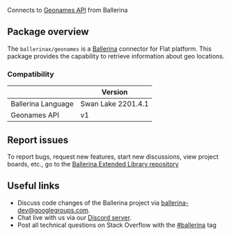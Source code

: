 Connects to [Geonames API](https://www.geonames.org/export/JSON-webservices.html) from Ballerina

## Package overview
The `ballerinax/geonames` is a [Ballerina](https://ballerina.io/) connector for Flat platform. This package provides the capability to retrieve information about geo locations. 

### Compatibility
|                    | Version          |
|--------------------|------------------|
| Ballerina Language |  Swan Lake 2201.4.1|
| Geonames API       |  v1              |

## Report issues
To report bugs, request new features, start new discussions, view project boards, etc., go to the [Ballerina Extended Library repository](https://github.com/ballerina-platform/ballerina-extended-library)

## Useful links
- Discuss code changes of the Ballerina project via [ballerina-dev@googlegroups.com](mailto:ballerina-dev@googlegroups.com).
- Chat live with us via our [Discord server](https://discord.gg/ballerinalang).
- Post all technical questions on Stack Overflow with the [#ballerina](https://stackoverflow.com/questions/tagged/ballerina) tag

